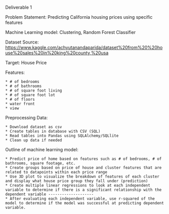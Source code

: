 Deliverable 1

Problem Statement: Predicting California housing prices using specific features

Machine Learning model: Clustering, Random Forest Classifier

Dataset Source: https://www.kaggle.com/achyutanandaparida/dataset%20from%20%20house%20sales%20in%20king%20county,%20usa

Target: House Price

Features:

    * # of bedrooms
    * # of bathrooms
    * # of square foot living
    * # of square foot lot
    * # of floors
    * water front
    * view


Preprocessing Data:

    * Download dataset as csv
    * Create tables in database with CSV (SQL)
    * Read tables into Pandas using SQLAlchemy/SQLlite
    * Clean up data if needed

Outline of machine learning model:

    * Predict price of home based on features such as # of bedrooms, # of bathrooms, square footage, etc.
    * Create groups based on price of house and cluster features that are related to datapoints within each price range
    * Use 3D plot to visualize the breakdown of features of each cluster and display what house price group they fall under (prediction)
    * Create multiple linear regressions to look at each independent variable to determine if there is a significant relationship with the dependent variable --------------------
    * After evaluating each independent variable, use r-squared of the model to determine if the model was successful at predicting dependent variable.


